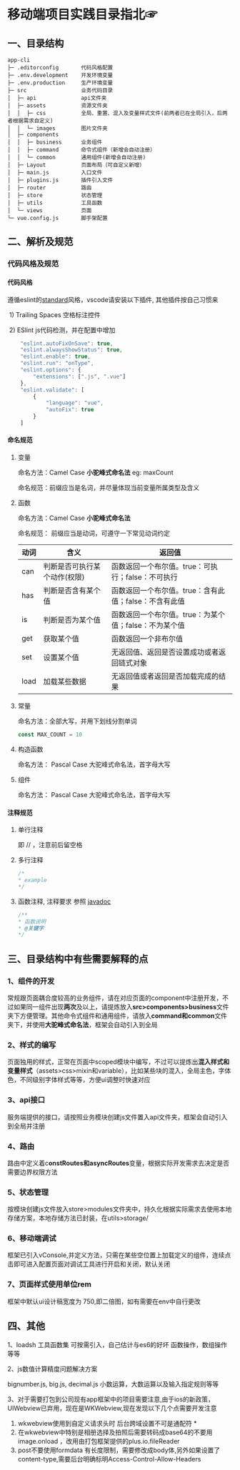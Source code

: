 # 移动端项目实践目录指北☞



## 一、目录结构

```
app-cli
├─ .editorconfig       代码风格配置
├─ .env.development    开发环境变量
├─ .env.production     生产环境变量
├─ src                 业务代码目录
│  ├─ api              api文件夹
│  ├─ assets           资源文件夹
│  │  ├─ css           全局、重置、混入及变量样式文件(前两者已在全局引入，后两者根据需求自定义)
│  │  └─ images        图片文件夹
│  ├─ components
│  │  ├─ business      业务组件
│  │  ├─ command       命令式组件（新增会自动注册）
│  │  └─ common        通用组件(新增会自动注册)
│  ├─ Layout           页面布局（可自定义新增）
│  ├─ main.js          入口文件
│  ├─ plugins.js       插件引入文件
│  ├─ router           路由
│  ├─ store            状态管理
│  ├─ utils            工具函数
│  └─ views            页面
└─ vue.config.js       脚手架配置

```



## 二、解析及规范

### 代码风格及规范

#### 代码风格

遵循eslint的[standard](https://github.com/standard/standard)风格，vscode请安装以下插件, 其他插件按自己习惯来

​	1) Trailing Spaces 空格标注控件

​	2) ESlint js代码检测，并在配置中增加

```javascript
	"eslint.autoFixOnSave": true,
    "eslint.alwaysShowStatus": true,
    "eslint.enable": true,
    "eslint.run": "onType",
    "eslint.options": {
        "extensions": [".js", ".vue"]
    },
    "eslint.validate": [
        {
            "language": "vue",
            "autoFix": true
        }
    ]
```

#### 命名规范

1. 变量

   命名方法：Camel Case **小驼峰式命名法**  eg: maxCount

   命名规范：前缀应当是名词，并尽量体现当前变量所属类型及含义

2. 函数

   命名方法：Camel Case **小驼峰式命名法**

   命名规范： 前缀应当是动词，可遵守一下常见动词约定

   | 动词 | 含义                         | 返回值                                                |
   | ---- | ---------------------------- | ----------------------------------------------------- |
   | can  | 判断是否可执行某个动作(权限) | 函数返回一个布尔值。true：可执行；false：不可执行     |
   | has  | 判断是否含有某个值           | 函数返回一个布尔值。true：含有此值；false：不含有此值 |
   | is   | 判断是否为某个值             | 函数返回一个布尔值。true：为某个值；false：不为某个值 |
   | get  | 获取某个值                   | 函数返回一个非布尔值                                  |
   | set  | 设置某个值                   | 无返回值、返回是否设置成功或者返回链式对象            |
   | load | 加载某些数据                 | 无返回值或者返回是否加载完成的结果                    |

3. 常量

   命名方法：全部大写，并用下划线分割单词

   ```javascript
   const MAX_COUNT = 10
   ```

4. 构造函数

   命名方法： Pascal Case 大驼峰式命名法，首字母大写

5. 组件

   命名方法： Pascal Case 大驼峰式命名法，首字母大写

#### 注释规范

1. 单行注释

   即 // ，注意前后留空格

2. 多行注释

   ```javascript
   /*
   * example
   */
   ```

3. 函数注释, 注释要求 参照 [javadoc](https://www.runoob.com/java/java-documentation.html)

   ```javascript
   /**
   * 函数说明
   * @关键字
   */
   ```


## 三、目录结构中有些需要解释的点

###  1、组件的开发

​	常规跟页面耦合度较高的业务组件，请在对应页面的component中注册开发，不过如果同一组件出现**两次**及以上，请提炼放入**src>components>business**文件夹下方便管理。其他命令式组件和通用组件，请放入**command和common**文件夹下，并使用**大驼峰式命名法**，框架会自动引入到全局

### 2、样式的编写

​		页面独用的样式，正常在页面中scoped模块中编写，不过可以提炼出**混入样式和变量样式**（assets>css>mixin和variable），比如某些块的混入，全局主色，字体色，不同级别字体样式等等，方便ui调整时快速对应

### 3、api接口

​		服务端提供的接口，请按照业务模块创建js文件置入api文件夹，框架会自动引入到全局并注册

### 4、路由

​		路由中定义着c**onstRoutes和asyncRoutes**变量，根据实际开发需求去决定是否需要边界权限方法

### 5、状态管理

​		按模块创建js文件放入store>modules文件夹中，持久化根据实际需求去使用本地存储方案，本地存储方法已封装，在utils>storage/

### 6、移动端调试

​		框架已引入vConsole,并定义方法，只需在某些空位置上加载定义的组件，连续点击即可进入配置页面对调试工具进行开启和关闭，默认关闭

### 7、页面样式使用单位rem

框架中默认ui设计稿宽度为 750,即二倍图，如有需要在env中自行更改

## 四、其他

1、loadsh 工具函数集
可按需引入，自己估计与es6的好坏
函数操作，数组操作等等

2、js数值计算精度问题解决方案

bignumber.js, big.js, decimal.js
小数运算，大数运算以及输入指定规则等等

3、对于需要打包到公司现有app框架中的项目需要注意,由于ios的新政策，UIWebview已弃用，现在是WKWebview,现在发现以下几个点需要开发注意

1.  wkwebview使用到自定义请求头时 后台跨域设置不可是通配符 *
2. 在wkwebview中特别是相册选择及拍照后需要转码成base64的不要用image.onload ，改用由打包框架提供的plus.io.fileReader
3. post不要使用formdata 有长度限制，需要修改成body体,另外如果设置了content-type,需要后台明确标明Access-Control-Allow-Headers
